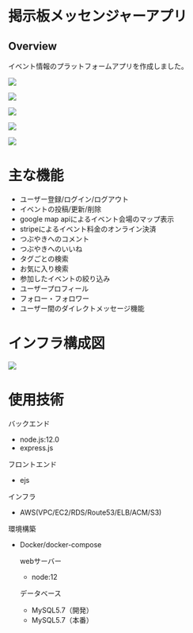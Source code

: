 # 掲示板メッセンジャーアプリ

## Overview
 
イベント情報のプラットフォームアプリを作成しました。

![](https://eventernagamori.s3.ap-northeast-1.amazonaws.com/fixedImage/event_list.png)


![](https://eventernagamori.s3.ap-northeast-1.amazonaws.com/fixedImage/event_detail.png)


![](https://eventernagamori.s3.ap-northeast-1.amazonaws.com/fixedImage/googlemapapi.png)

![](https://eventernagamori.s3.ap-northeast-1.amazonaws.com/fixedImage/payment.png)

![](https://eventernagamori.s3.ap-northeast-1.amazonaws.com/fixedImage/tweet_comment.png)


# 主な機能

* ユーザー登録/ログイン/ログアウト
* イベントの投稿/更新/削除
* google map apiによるイベント会場のマップ表示
* stripeによるイベント料金のオンライン決済
* つぶやきへのコメント
* つぶやきへのいいね
* タグごとの検索
* お気に入り検索
* 参加したイベントの絞り込み
* ユーザープロフィール
* フォロー・フォロワー
* ユーザー間のダイレクトメッセージ機能


# インフラ構成図
![](https://eventernagamori.s3.ap-northeast-1.amazonaws.com/fixedImage/aws_diagram.png)


# 使用技術

バックエンド
* node.js:12.0
* express.js

フロントエンド
* ejs

インフラ
* AWS(VPC/EC2/RDS/Route53/ELB/ACM/S3)

環境構築
* Docker/docker-compose

  webサーバー
  * node:12

  データベース
  * MySQL5.7（開発）
  * MySQL5.7（本番）




